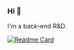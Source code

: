 ### Hi 👋

<!--
**makersy/makersy** is a ✨ _special_ ✨ repository because its `README.md` (this file) appears on your GitHub profile.

Here are some ideas to get you started:

- 🔭 I’m currently working on ...
- 🌱 I’m currently learning ...
- 👯 I’m looking to collaborate on ...
- 🤔 I’m looking for help with ...
- 💬 Ask me about ...
- 📫 How to reach me: ...
- 😄 Pronouns: ...
- ⚡ Fun fact: ...
-->

I'm a back-end R&D.

[![Readme Card](https://github-readme-stats.vercel.app/api?username=makersy&show_icons=true&icon_color=bb2acf&include_all_commits=true&theme=buefy)](https://github.com/makersy/github-readme-stats)

<!-- 
[![Top Langs](https://github-readme-stats.vercel.app/api/top-langs/?username=makersy&layout=compact&title_color=ffffff&icon_color=bb2acf&text_color=daf7dc&bg_color=151515)](https://github.com/makersy/github-readme-stats)
-->
